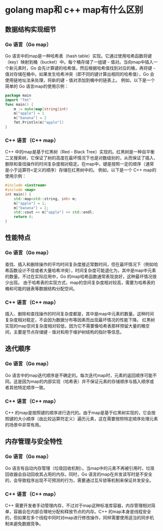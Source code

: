 # golang map和 c++ map有什么区别

## 数据结构实现细节

### Go 语言（Go map）

Go 语言中的map是一种哈希表（hash table）实现。它通过使用哈希函数将键（key）映射到桶（bucket）中。每个桶存储了一组键 - 值对。当向map中插入一个新元素时，Go 会先计算键的哈希值，然后根据哈希值找到对应的桶，再将键 - 值对存储在桶中。如果发生哈希冲突（即不同的键计算出相同的哈希值），Go 会使用链地址法来处理，将新的键 - 值对添加到桶中的链表上。
例如，以下是一个简单的 Go 语言map的使用示例：
```go
package main
import "fmt"
func main() {
    m := make(map[string]int)
    m["apple"] = 1
    m["banana"] = 2
    fmt.Println(m["apple"])
}
```

### C++ 语言（C++ map）

C++ 中的map是基于红黑树（Red - Black Tree）实现的。红黑树是一种自平衡二叉搜索树，它保证了树的高度在最坏情况下也是对数级别的，从而保证了插入、删除和查找操作的时间复杂度相对稳定。在map中，键是按照一定的顺序（通常是小于运算符<定义的顺序）存储在红黑树中的。
例如，以下是一个 C++ map的使用示例：
```cpp
#include <iostream>
#include <map>
int main() {
    std::map<std::string, int> m;
    m["apple"] = 1;
    m["banana"] = 2;
    std::cout << m["apple"] << std::endl;
    return 0;
}
```

## 性能特点

### Go 语言（Go map）

查找、插入和删除操作的平均时间复杂度接近常数时间，但在最坏情况下（例如哈希函数设计不佳或者大量哈希冲突），时间复杂度可能退化为，其中是map中元素的数量。不过在实际应用中，Go 的map哈希函数通常表现良好，这种最坏情况很少出现。
由于哈希表的实现方式，map的空间复杂度相对较高，需要为哈希表的桶和可能的链表等数据结构分配空间。

### C++ 语言（C++ map）

插入、删除和查找操作的时间复杂度都是，其中是map中元素的数量。这种时间复杂度相对稳定，不会因为数据分布等因素而出现最坏情况的性能下降。
红黑树实现的map空间复杂度相对较低，因为它不需要像哈希表那样预留大量的桶空间，主要是节点存储键 - 值对和用于维护树结构的指针等信息。

## 迭代顺序

### Go 语言（Go map）

Go 语言中的map迭代顺序是不确定的。每次迭代map时，元素的返回顺序可能不同。这是因为map的内部实现（哈希表）并不保证元素的存储顺序与插入顺序或者其他特定顺序一致。

### C++ 语言（C++ map）

C++ 的map是按照键的顺序进行迭代的。由于map是基于红黑树实现的，它会按照键的大小顺序（由比较运算符定义）遍历元素，这在需要按照特定顺序处理元素的场景中非常有用。

## 内存管理与安全特性

### Go 语言（Go map）

Go 语言有自动内存管理（垃圾回收机制）。当map中的元素不再被引用时，垃圾回收器会自动回收其占用的内存。同时，Go 语言的map在并发读写时是不安全的，会导致程序出现不可预测的行为，需要通过互斥锁等机制来保证并发安全。

### C++ 语言（C++ map）

C++ 需要开发者手动管理内存，不过对于map这种标准库容器，内存管理相对简单，容器会在内部合理地分配和释放节点的内存。C++ 的map本身是线程安全的，但如果在多个线程中同时对map进行修改操作，同样需要使用适当的同步机制来避免数据竞争。
